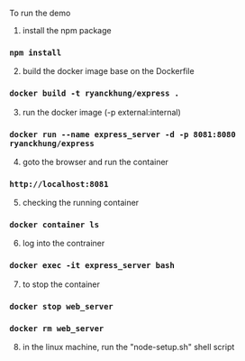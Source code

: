 To run the demo

1. install the npm package

### `npm install`

2. build the docker image base on the Dockerfile

### `docker build -t ryanckhung/express .`

3. run the docker image (-p external:internal)

### `docker run --name express_server -d -p 8081:8080 ryanckhung/express`

4. goto the browser and run the container

### `http://localhost:8081`

5. checking the running container

### `docker container ls`

6. log into the contrainer

### `docker exec -it express_server bash`

7. to stop the container

### `docker stop web_server`

### `docker rm web_server`

8. in the linux machine, run the "node-setup.sh" shell script
